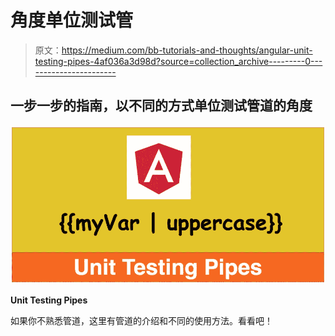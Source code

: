 # 角度单位测试管

> 原文：<https://medium.com/bb-tutorials-and-thoughts/angular-unit-testing-pipes-4af036a3d98d?source=collection_archive---------0----------------------->

## 一步一步的指南，以不同的方式单位测试管道的角度

![](img/cabd524bcaddda431aea1b77d5d0c690.png)

**Unit Testing Pipes**

如果你不熟悉管道，这里有管道的介绍和不同的使用方法。看看吧！